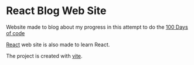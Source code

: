 # React Blog Web Site

Website made to blog about my progress in this attempt to do the [100 Days of code](https://www.100daysofcode.com/)

[React](https://react.dev/) web site is also made to learn React.

The project is created with [vite](https://vitejs.dev/).
